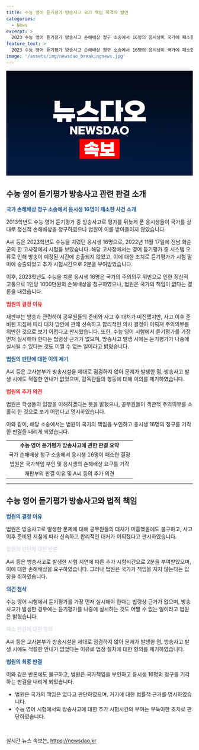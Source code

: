 ```yaml
---
title: 수능 영어 듣기평가 방송사고 국가 책임 목격자 발언
categories:
  - News
excerpt: >
  2023 수능 영어 듣기평가 방송사고 손해배상 청구 소송에서 16명의 응시생이 국가에 패소했다. 이들은 방송사고로 인한 정신적 고통으로 1000만원을 각자 청구했으나 법원은 국가 책임 부인. 법원은 국가가 주의의무를 소홀히 하긴 했지만, 사고 이후 적절한 조치를 취했다고 판단. 또한, 국가가 듣기평가를 나중에 실시한 것은 부득이한 조치였다고 밝혔다.
feature_text: >
  2023 수능 영어 듣기평가 방송사고 손해배상 청구 소송에서 16명의 응시생이 국가에 패소했다. 이들은 방송사고로 인한 정신적 고통으로 1000만원을 각자 청구했으나 법원은 국가 책임 부인. 법원은 국가가 주의의무를 소홀히 하긴 했지만, 사고 이후 적절한 조치를 취했다고 판단. 또한, 국가가 듣기평가를 나중에 실시한 것은 부득이한 조치였다고 밝혔다.
image: '/assets/img/newsdao_breakingnews.jpg'
---
```


<p><img src="/assets/img/newsdao_breakingnews.jpg" alt="implanttips 속보" /></p>

<h2 data-ke-size="size26">수능 영어 듣기평가 방송사고 관련 판결 소개</h2>

<p data-ke-size="size16"><b><span style="color: #1a5490;">국가 손해배상 청구 소송에서 응시생 16명이 패소한 사건 소개</span></b></p>

<p>2013학년도 수능 영어 듣기평가 중 방송사고로 평가를 뒤늦게 푼 응시생들이 국가를 상대로 정신적 손해배상을 청구하였으나 법원이 이를 받아들이지 않았습니다.</p>

<p data-ke-size="size16">A씨 등은 2023학년도 수능을 치렀던 응시생 16명으로, 2022년 11월 17일에 전남 화순군의 한 고사장에서 시험을 보았습니다. 해당 고사장에서는 영어 듣기평가 중 시스템 오류로 인해 방송이 예정된 시간에 송출되지 않았고, 이에 대한 조치로 듣기평가가 시험 말미에 송출되었고 추가 시험시간으로 2분을 부여받았습니다.</p>

<p data-ke-size="size16">이후, 2023학년도 수능을 치룬 응시생 16명은 국가의 주의의무 위반으로 인한 정신적 고통으로 1인당 1000만원의 손해배상을 청구하였으나, 법원은 국가의 책임이 없다는 결론을 내렸습니다.</p>

<p data-ke-size="size16"><b><span style="color: #ee2323;">법원의 결정 이유</span></b></p>

<p>재판부는 방송과 관련하여 공무원들의 준비와 사고 후 대처가 미진했지만, 사고 이후 준비된 지침에 따라 대처 방안에 관해 신속하고 합리적인 의사 결정이 이뤄져 주의의무를 위반한 것으로 보기 어렵다고 판시했습니다. 또한, 수능 영어 시험에서 듣기평가를 가장 먼저 실시해야 한다는 법령상 근거가 없으며, 방송사고 발생 시에는 듣기평가가 나중에 실시될 수 있다는 것도 어쩔 수 없는 일이라고 밝혔습니다.</p>

<p data-ke-size="size16"><b><span style="color: #1a5490;">법원의 판단에 대한 이의 제기</span></b></p>

<p>A씨 등은 고사본부가 방송시설을 제대로 점검하지 않아 문제가 발생한 점, 방송사고 발생 시에도 적절한 안내가 없었으며, 감독관들의 행동에 대해 이의를 제기하였습니다.</p>

<p data-ke-size="size16"><b><span style="color: #ee2323;">법원의 추가 의견</span></b></p>

<p>법원은 학생들의 입장을 이해하겠다는 뜻을 밝혔으나, 공무원들이 객관적 주의의무를 소홀히 한 것으로 보기 어렵다고 명시하였습니다.</p>

<p>이와 같이, 해당 소송에서는 법원이 국가의 책임을 부인하고 응시생 16명의 청구를 기각한 판결을 내리게 되었습니다.</p>

<table>
  <tr>
    <td style="text-align: center; height: 17px;"><b>수능 영어 듣기평가 방송사고에 관한 판결 요약</b></td>
  </tr>
  <tr>
    <td style="text-align: center; height: 17px;">국가 손해배상 청구 소송에서 응시생 16명이 패소한 결정</td>
  </tr>
  <tr>
    <td style="text-align: center; height: 17px;">법원은 국가책임 부인 및 응시생의 손해배상 요구를 기각</td>
  </tr>
  <tr>
    <td style="text-align: center; height: 17px;">재판부의 판결 이유 및 A씨 등의 추가 의견</td>
  </tr>
</table>

<hr>

<h2 data-ke-size="size26">수능 영어 듣기평가 방송사고와 법적 책임</h2>

<p data-ke-size="size16"><b><span style="color: #1a5490;">법원의 결정 이유</span></b></p>

<p>법원은 방송사고로 발생한 문제에 대해 공무원들의 대처가 미흡했음에도 불구하고, 사고 이후 준비된 지침에 따라 신속하고 합리적인 대처가 이뤄졌다고 판시하였습니다.</p>

<p data-ke-size="size16"><b><span style="color: #21538527;">법원의 판단에 대한 반론</span></b></p>

<p>A씨 등은 방송사고로 발생한 시험 지연에 따른 추가 시험시간으로 2분을 부여받았으며, 이에 대한 손해배상을 요구하였습니다. 그러나 법원은 국가가 책임을 지지 않는다는 입장을 취하였습니다.</p>

<p data-ke-size="size16"><b><span style="color: #1a5490;">의견 첨삭</span></b></p>

<p>수능 영어 시험에서 듣기평가를 가장 먼저 실시해야 한다는 법령상 근거가 없으며, 방송사고가 발생한 경우에는 듣기평가를 나중에 실시하는 것도 어쩔 수 없는 일이라고 법원은 밝혔습니다.</p>

<p data-ke-size="size16"><b><span style="color: #21538527;">패소 판결에 대한 항의</span></b></p>

<p>A씨 등은 고사본부가 방송시설을 제대로 점검하지 않아 문제가 발생한 점, 방송사고 발생 시에도 적절한 안내가 없었다는 이유로 법정 절차에 대한 항의를 제기하였습니다.</p>

<p data-ke-size="size16"><b><span style="color: #1a5490;">법원의 최종 판결</span></b></p>

<p>이와 같은 반론에도 불구하고, 법원은 국가책임을 부인하고 응시생 16명의 청구를 기각하는 판결을 내리게 되었습니다.</p>

<ul>
  <li>법원은 국가의 책임은 없다고 판단하였으며, 거기에 대한 법률적 근거를 명시하였습니다.</li>
  <li>수능 영어 시험에서의 방송사고에 대한 추가 시험시간의 부여는 부득이한 조치로 판단하였습니다.</li>
</ul>

<p data-ke-size="size16">&nbsp;</p>
실시간 뉴스 속보는, <a href="https://newsdao.kr" rel="dofollow">https://newsdao.kr</a>


